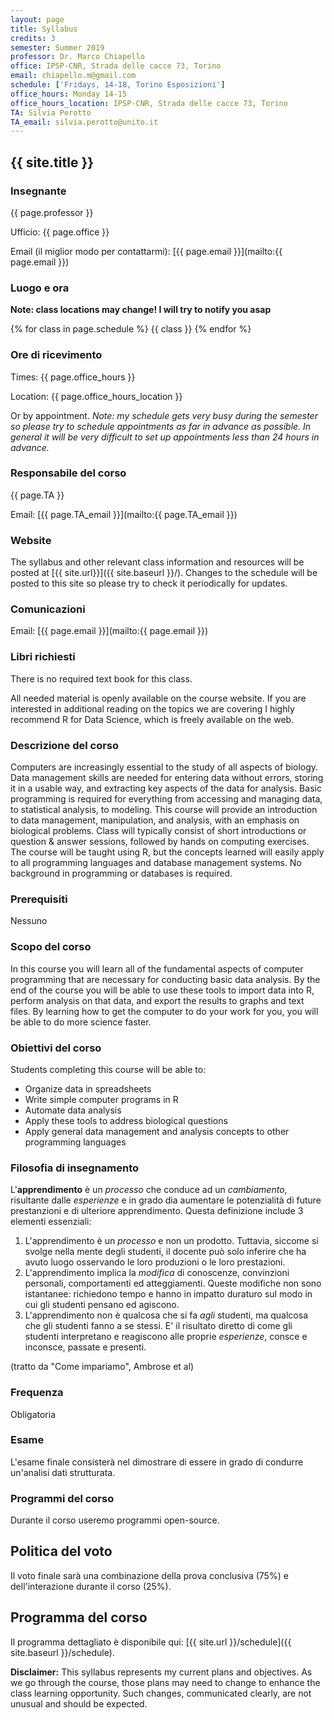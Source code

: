 ```yaml
---
layout: page
title: Syllabus
credits: 3
semester: Summer 2019
professor: Dr. Marco Chiapello
office: IPSP-CNR, Strada delle cacce 73, Torino
email: chiapello.m@gmail.com
schedule: ['Fridays, 14-18, Torino Esposizioni']
office_hours: Monday 14-15
office_hours_location: IPSP-CNR, Strada delle cacce 73, Torino
TA: Silvia Perotto
TA_email: silvia.perotto@unito.it
---
```


## {{ site.title }} 


### Insegnante

{{ page.professor }}

Ufficio: {{ page.office }}

Email (il miglior modo per contattarmi):
[{{ page.email }}](mailto:{{ page.email }})


### Luogo e ora

**Note: class locations may change! I will try to notify you asap**

{% for class in page.schedule %}
  {{ class }}
{% endfor %}


### Ore di ricevimento

Times: {{ page.office_hours }}

Location: {{ page.office_hours_location }}

Or by appointment. *Note: my schedule gets very busy during the semester so
please try to schedule appointments as far in advance as possible. In general it
will be very difficult to set up appointments less than 24 hours in advance.*


### Responsabile del corso

{{ page.TA }}

Email: [{{ page.TA_email }}](mailto:{{ page.TA_email }})


### Website

The syllabus and other relevant class information and resources will be posted
at [{{ site.url}}]({{ site.baseurl }}/).
Changes to the schedule will be posted to this site so please try to check it
periodically for updates.


### Comunicazioni

Email: [{{ page.email }}](mailto:{{ page.email }})


### Libri richiesti

There is no required text book for this class.

All needed material is openly available on the course website. If you are interested in additional reading on the topics we are covering I highly recommend R for Data Science, which is freely available on the web.

### Descrizione del corso
 
Computers are increasingly essential to the study of all aspects of biology. Data management skills are needed for entering data without errors, storing it in a usable way, and extracting key aspects of the data for analysis. Basic programming is required for everything from accessing and managing data, to statistical analysis, to modeling. This course will provide an introduction to data management, manipulation, and analysis, with an emphasis on biological problems. Class will typically consist of short introductions or question & answer sessions, followed by hands on computing exercises. The course will be taught using R, but the concepts learned will easily apply to all programming languages and database management systems. No background in programming or databases is required.


### Prerequisiti

Nessuno


### Scopo del corso

In this course you will learn all of the fundamental aspects of computer
programming that are necessary for conducting basic data analysis. By the end of
the course you will be able to use these tools to import data into R, perform
analysis on that data, and export the results to graphs and text files. 
By learning how to get the computer to do your work for you, you will
be able to do more science faster.


### Obiettivi del corso

Students completing this course will be able to:

* Organize data in spreadsheets
* Write simple computer programs in R
* Automate data analysis
* Apply these tools to address biological questions
* Apply general data management and analysis concepts to other programming
  languages


### Filosofia di insegnamento

L'**apprendimento** è un _processo_ che conduce ad un _cambiamento_, risultante dalle _esperienze_ e in grado dia aumentare le potenzialità di future prestanzioni e di ulteriore apprendimento. Questa definizione include 3 elementi essenziali:

1. L'apprendimento è un _processo_ e non un prodotto. Tuttavia, siccome si svolge nella mente degli studenti, il docente può solo inferire che ha avuto luogo osservando le loro produzioni o le loro prestazioni.
1. L'apprendimento implica la _modifica_ di conoscenze, convinzioni personali, comportamenti ed atteggiamenti. Queste modifiche non sono istantanee: richiedono tempo e hanno in impatto duraturo sul modo in cui gli studenti pensano ed agiscono.
1. L'apprendimento non è qualcosa che si fa _agli_ studenti, ma qualcosa che gli studenti fanno a se stessi. E' il risultato diretto di come gli studenti interpretano e reagiscono alle proprie _esperienze_, consce e inconsce, passate e presenti. 

(tratto da "Come impariamo", Ambrose et al)

### Frequenza

Obligatoria


### Esame

L'esame finale consisterà nel dimostrare di essere in grado di condurre un'analisi dati strutturata.

### Programmi del corso

Durante il corso useremo programmi open-source.

## Politica del voto

Il voto finale sarà una combinazione della prova conclusiva (75%) e dell'interazione durante il corso (25%).

## Programma del corso

Il programma dettagliato è disponibile qui:
[{{ site.url }}/schedule]({{ site.baseurl }}/schedule).


**Disclaimer:** This syllabus represents my current plans and objectives. As we
go through the course, those plans may need to change to enhance the class
learning opportunity. Such changes, communicated clearly, are not unusual and
should be expected.
